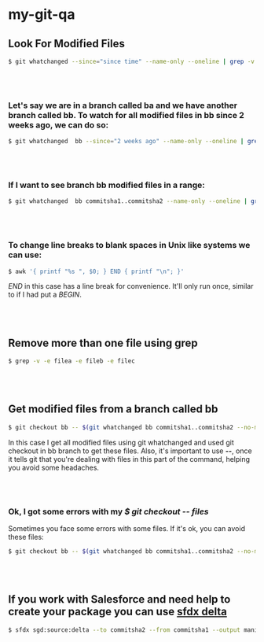# my-git-qa

## Look For Modified Files
```sh
$ git whatchanged --since="since time" --name-only --oneline | grep -v '^.\{9\}\s' | uniq
```

<br><br>
### Let's say we are in a branch called ba and we have another branch called bb. To watch for all modified files in bb since 2 weeks ago, we can do so:
```sh
$ git whatchanged  bb --since="2 weeks ago" --name-only --oneline | grep -v '^.\{9\}\s' | uniq
```

<br><br>
### If I want to see branch bb modified files in a range:
```sh
$ git whatchanged  bb commitsha1..commitsha2 --name-only --oneline | grep -v '^.\{9\}\s' | uniq
```

<br><br>
### To change line breaks to blank spaces in Unix like systems we can use:
```sh
$ awk '{ printf "%s ", $0; } END { printf "\n"; }'
```

*END* in this case has a line break for convenience. It'll only run once, similar to if I had put a *BEGIN*.

<br><br>
## Remove more than one file using grep
```sh
$ grep -v -e filea -e fileb -e filec
```

<br><br>
## Get modified files from a branch called bb
```sh
$ git checkout bb -- $(git whatchanged bb commitsha1..commitsha2 --no-merges --author="snlucas" --committer="snlucas" --name-only --oneline | grep -v '^.\{9\}\s' | uniq | awk '{ printf "%s ", $0; } END { printf "\n"; }' | tr '\n' ' ')
```

In this case I get all modified files using git whatchanged and used git checkout in bb branch to get these files. Also, it's important to use **--**, once it tells git that you're dealing with files in this part of the command, helping you avoid some headaches.

<br><br>
### Ok, I got some errors with my *$ git checkout -- files*
Sometimes you face some errors with some files. If it's ok, you can avoid these files:
```sh
$ git checkout bb -- $(git whatchanged bb commitsha1..commitsha2 --no-merges --author="snlucas" --committer="snlucas" --name-only --oneline | grep -v '^.\{9\}\s' | uniq | grep -v -e errorfile1 -e errorfile2 -e errorfile3 | awk '{ printf "%s ", $0; } END { printf "\n"; }' | tr '\n' ' ')
```

<br><br>
## If you work with Salesforce and need help to create your package you can use <a href="https://github.com/scolladon/sfdx-git-delta" targe="_blank">sfdx delta</a>
```sh
$ sfdx sgd:source:delta --to commitsha2 --from commitsha1 --output manifest
```

<br><br>
